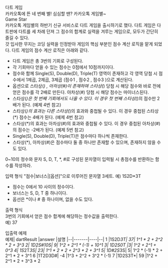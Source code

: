 다트 게임<br>
카카오톡에 뜬 네 번째 별! 심심할 땐? 카카오톡 게임별~
<br>
Game Star
<br>
카카오톡 게임별의 하반기 신규 서비스로 다트 게임을 출시하기로 했다. 다트 게임은 다트판에 다트를 세 차례 던져 그 점수의 합계로 실력을 겨루는 게임으로, 모두가 간단히 즐길 수 있다.<br>
갓 입사한 무지는 코딩 실력을 인정받아 게임의 핵심 부분인 점수 계산 로직을 맡게 되었다. 다트 게임의 점수 계산 로직은 아래와 같다.
<br>

- 다트 게임은 총 3번의 기회로 구성된다.
- 각 기회마다 얻을 수 있는 점수는 0점에서 10점까지이다.
- 점수와 함께 Single(S), Double(D), Triple(T) 영역이 존재하고 각 영역 당첨 시 점수에서 1제곱, 2제곱, 3제곱 (점수1 , 점수2 , 점수3 )으로 계산된다.
- 옵션으로 스타상(*) , 아차상(#)이 존재하며 스타상(*) 당첨 시 해당 점수와 바로 전에 얻은 점수를 각 2배로 만든다. 아차상(#) 당첨 시 해당 점수는 마이너스된다.
- 스타상(*)은 첫 번째 기회에서도 나올 수 있다. 이 경우 첫 번째 스타상(*)의 점수만 2배가 된다. (예제 4번 참고)
- 스타상(*)의 효과는 다른 스타상(*)의 효과와 중첩될 수 있다. 이 경우 중첩된 스타상(*) 점수는 4배가 된다. (예제 4번 참고)
- 스타상(*)의 효과는 아차상(#)의 효과와 중첩될 수 있다. 이 경우 중첩된 아차상(#)의 점수는 -2배가 된다. (예제 5번 참고)
- Single(S), Double(D), Triple(T)은 점수마다 하나씩 존재한다.
- 스타상(*), 아차상(#)은 점수마다 둘 중 하나만 존재할 수 있으며, 존재하지 않을 수도 있다.


0~10의 정수와 문자 S, D, T, *, #로 구성된 문자열이 입력될 시 총점수를 반환하는 함수를 작성하라.

입력 형식
"점수|보너스|[옵션]"으로 이루어진 문자열 3세트.
예) 1S2D*3T

- 점수는 0에서 10 사이의 정수이다.
- 보너스는 S, D, T 중 하나이다.
- 옵선은 *이나 # 중 하나이며, 없을 수도 있다.

출력 형식<br>
3번의 기회에서 얻은 점수 합계에 해당하는 정수값을 출력한다.<br>
예) 37

입출력 예제<br>
예제|	dartResult	|answer	|설명
|--|-------|----|--|
1	|1S2D*3T|	37|	1^1 * 2 + 2^2 * 2 + 3^3
2|	1D2S#10S|	9|	1^2 + 2^1 * (-1) + 10^1
3|	1D2S0T	|3|	1^2 + 2^1 + 0^3
4|	1S*2T*3S|	23|	1^1 * 2 * 2 + 2^3 * 2 + 3^1
5|	1D#2S*3S|	5|	1^2 * (-1) * 2 + 2^1 * 2 + 3^1
6	|1T2D3D#|	-4	|1^3 + 2^2 + 3^2 * (-1)
7	|1D2S3T*|	59	|1^2 + 2^1 * 2 + 3^3 * 2
